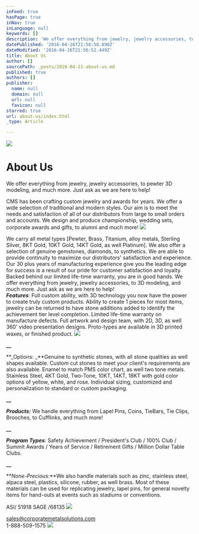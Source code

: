 ```yaml
---
inFeed: true
hasPage: true
inNav: true
inLanguage: null
keywords: []
description: 'We offer everything from jewelry, jewelry accessories, to pewter 3D modeling, and much more. Just ask as we are here to help!'
datePublished: '2016-04-26T21:56:58.890Z'
dateModified: '2016-04-26T21:56:52.449Z'
title: About Us
author: []
sourcePath: _posts/2016-04-21-about-us.md
published: true
authors: []
publisher:
  name: null
  domain: null
  url: null
  favicon: null
starred: true
url: about-us/index.html
_type: Article

---
```

![](https://the-grid-user-content.s3-us-west-2.amazonaws.com/fc0fb3b9-7a87-4db7-8313-356f660f62cd.jpg)

# About Us

We offer everything from jewelry, jewelry accessories, to pewter 3D modeling, and much more. Just ask as we are here to help!

CMS has been crafting custom jewelry and awards for years. We offer a wide selection of traditional and modern styles. Our aim is to meet the needs and satisfaction of all of our distributors from large to small orders and accounts. We design and produce championship, wedding sets, corporate awards and gifts, to alumni and much more!
![](https://the-grid-user-content.s3-us-west-2.amazonaws.com/51453a73-c13b-4109-9466-5c246d509db1.jpg)

We carry all metal types \[Pewter, Brass, Titanium, alloy metals, Sterling Silver, 8KT Gold, 10KT Gold, 14KT Gold, as well Platinum\]. We also offer a selection of genuine gemstones, diamonds, to synthetics. We are able to provide continuity to maximize our distributors' satisfaction and experience. Our 30 plus years of manufacturing experience give you the leading edge for success is a result of our pride for customer satisfaction and loyalty. Backed behind our limited life-time warranty, you are in good hands. We offer everything from jewelry, jewelry accessories, to 3D modeling, and much more. Just ask as we are here to help!  
**_Features_**: Full custom ability, with 3D technology you now have the power to create truly custom products. Ability to create 1 pieces for most items, jewelry can be returned to have stone additions added to identify the achievement tier level completion. Limited life-time warranty on manufacture defects. Full artwork and design team, with 2D, 3D, as well 360' video presentation designs. Proto-types are available in 3D printed waxes, or finished product.
![](https://the-grid-user-content.s3-us-west-2.amazonaws.com/4ccead36-3bb3-477a-9246-fcc212a1b1d6.jpg)

**__**

**_Options: _**Genuine to synthetic stones, with all stone qualities as well shapes available. Custom cut stones to meet your client's requirements are also available. Enamel to match PMS color chart, as well two tone metals. Stainless Steel, 4KT Gold, Two-Tone, 10KT, 14KT, 18KT with gold color options of yellow, white, and rose. Individual sizing, customized and personalization to standard or custom packaging.

**__**

**_Products:_** We handle everything from Lapel Pins, Coins, TieBars, Tie Clips, Brooches, to Cufflinks, and much more!

**__**

**_Program Types_**: Safety Achievement / President's Club / 100% Club / Summit Awards / Years of Service / Retirement Gifts / Million Dollar Table Clubs.

**__**

**_None-Precious:_**We also handle materials such as zinc, stainless steel, alpaca steel, plastics, silicone, rubber, as well brass. Most of these materials can be used for replicating jewelry, lapel pins, for general novelty items for hand-outs at events such as stadiums or conventions.

ASI/ 51918 SAGE /68135
![](https://the-grid-user-content.s3-us-west-2.amazonaws.com/0cf376fd-8fe6-4bb5-b39b-a43633087373.jpg)

sales@corporatemetalsolutions.com  
1-888-509-1575
![](https://the-grid-user-content.s3-us-west-2.amazonaws.com/d36812dd-39e9-4da4-9ca6-02b0ef17db09.jpg)